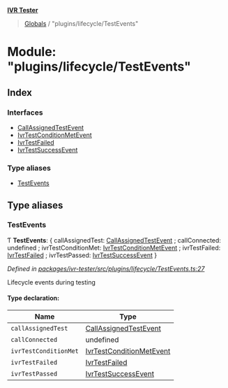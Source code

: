 **[IVR Tester](../README.md)**

> [Globals](../README.md) / "plugins/lifecycle/TestEvents"

# Module: "plugins/lifecycle/TestEvents"

## Index

### Interfaces

* [CallAssignedTestEvent](../interfaces/_plugins_lifecycle_testevents_.callassignedtestevent.md)
* [IvrTestConditionMetEvent](../interfaces/_plugins_lifecycle_testevents_.ivrtestconditionmetevent.md)
* [IvrTestFailed](../interfaces/_plugins_lifecycle_testevents_.ivrtestfailed.md)
* [IvrTestSuccessEvent](../interfaces/_plugins_lifecycle_testevents_.ivrtestsuccessevent.md)

### Type aliases

* [TestEvents](_plugins_lifecycle_testevents_.md#testevents)

## Type aliases

### TestEvents

Ƭ  **TestEvents**: { callAssignedTest: [CallAssignedTestEvent](../interfaces/_plugins_lifecycle_testevents_.callassignedtestevent.md) ; callConnected: undefined ; ivrTestConditionMet: [IvrTestConditionMetEvent](../interfaces/_plugins_lifecycle_testevents_.ivrtestconditionmetevent.md) ; ivrTestFailed: [IvrTestFailed](../interfaces/_plugins_lifecycle_testevents_.ivrtestfailed.md) ; ivrTestPassed: [IvrTestSuccessEvent](../interfaces/_plugins_lifecycle_testevents_.ivrtestsuccessevent.md)  }

*Defined in [packages/ivr-tester/src/plugins/lifecycle/TestEvents.ts:27](https://github.com/SketchingDev/ivr-tester/blob/aac0a71/packages/ivr-tester/src/plugins/lifecycle/TestEvents.ts#L27)*

Lifecycle events during testing

#### Type declaration:

Name | Type |
------ | ------ |
`callAssignedTest` | [CallAssignedTestEvent](../interfaces/_plugins_lifecycle_testevents_.callassignedtestevent.md) |
`callConnected` | undefined |
`ivrTestConditionMet` | [IvrTestConditionMetEvent](../interfaces/_plugins_lifecycle_testevents_.ivrtestconditionmetevent.md) |
`ivrTestFailed` | [IvrTestFailed](../interfaces/_plugins_lifecycle_testevents_.ivrtestfailed.md) |
`ivrTestPassed` | [IvrTestSuccessEvent](../interfaces/_plugins_lifecycle_testevents_.ivrtestsuccessevent.md) |
